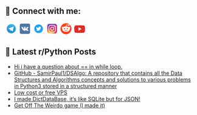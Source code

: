 ## 🔎 Connect with me:
[<img src="https://github.com/bullbesh/bullbesh/blob/main/images/Telegram.png" width="32" height="32" />](https://t.me/bullbesh)
[<img src="https://github.com/bullbesh/bullbesh/blob/main/images/VK.png" width="32" height="32" />](https://vk.com/bullbesh)
[<img src="https://github.com/bullbesh/bullbesh/blob/main/images/Twitter.png" width="32" height="32" />](https://twitter.com/bullbesh1)
[<img src="https://github.com/bullbesh/bullbesh/blob/main/images/Instagram.png" width="32" height="32" />](https://www.instagram.com/bullbesh)
[<img src="https://github.com/bullbesh/bullbesh/blob/main/images/Reddit.png" width="32" height="32" />](https://www.reddit.com/user/bullbesh)
[<img src="https://github.com/bullbesh/bullbesh/blob/main/images/YouTube.png" width="32" height="32" />](https://www.youtube.com/channel/UCtfjRs6uzgq5mfm8S06WTcg)

## 📕 Latest r/Python Posts
<!-- BLOG-POST-LIST:START -->
- [Hi i have a question about == in while loop.](https://www.reddit.com/r/Python/comments/yeqnbt/hi_i_have_a_question_about_in_while_loop/)
- [GitHub - SamirPaul1/DSAlgo: A repository that contains all the Data Structures and Algorithms concepts and solutions to various problems in Python3 stored in a structured manner](https://www.reddit.com/r/Python/comments/yeopfv/github_samirpaul1dsalgo_a_repository_that/)
- [Low cost or free VPS](https://www.reddit.com/r/Python/comments/yeoo13/low_cost_or_free_vps/)
- [I made DictDataBase, it‘s like SQLite but for JSON!](https://www.reddit.com/r/Python/comments/yemdn4/i_made_dictdatabase_its_like_sqlite_but_for_json/)
- [Get Off The Weirdo game &lpar;I made it&rpar;](https://www.reddit.com/r/Python/comments/yelvy3/get_off_the_weirdo_game_i_made_it/)
<!-- BLOG-POST-LIST:END -->
